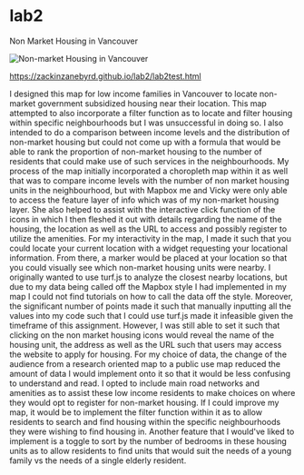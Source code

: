 # lab2 
Non Market Housing in Vancouver

![Non-market Housing in Vancouver](https://zackinzanebyrd.github.io/lab2/nonmarket.png "Non-Market Housing in Vancouver")

https://zackinzanebyrd.github.io/lab2/lab2test.html

I designed this map for low income families in Vancouver to locate non-market government subsidized housing near their location. This map attempted to also incorporate a filter function as to locate and filter housing within specific neighbourhoods but I was unsuccessful in doing so. I also intended to do a comparison between income levels and the distribution of non-market housing but could not come up with a formula that would be able to rank the proportion of non-market housing to the number of residents that could make use of such services in the neighbourhoods. My process of the map initially incorporated a choropleth map within it as well that was to compare income levels with the number of non market housing units in the neighbourhood, but with Mapbox me and Vicky were only able to access the feature layer of info which was of my non-market housing layer. She also helped to assist with the interactive click function of the icons in which I then fleshed it out with details regarding the name of the housing, the location as well as the URL to access and possibly register to utilize the amenities. For my interactivity in the map, I made it such that you could locate your current location with a widget requesting your locational information. From there, a marker would be placed at your location so that you could visually see which non-market housing units were nearby. I originally wanted to use turf.js to analyze the closest nearby locations, but due to my data being called off the Mapbox style I had implemented in my map I could not find tutorials on how to call the data off the style. Moreover, the significant number of points made it such that manually inputting all the values into my code such that I could use turf.js made it infeasible given the timeframe of this assignment. However, I was still able to set it such that clicking on the non market housing icons would reveal the name of the housing unit, the address as well as the URL such that users may access the website to apply for housing. For my choice of data, the change of the audience from a research oriented map to a public use map reduced the amount of data I would implement onto it so that it would be less confusing to understand and read. I opted to include main road networks and amenities as to assist these low income residents to make choices on where they would opt to register for non-market housing. If I could improve my map, it would be to implement the filter function within it as to allow residents to search and find housing within the specific neighbourhoods they were wishing to find housing in. Another feature that I would've liked to implement is a toggle to sort by the number of bedrooms in these housing units as to allow residents to find units that would suit the needs of a young family vs the needs of a single elderly resident.
